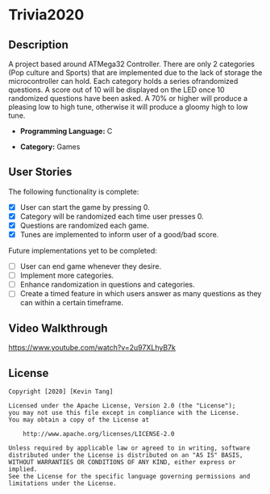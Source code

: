 # Trivia2020


## Description
A project based around ATMega32 Controller. There are only 2 categories (Pop culture and Sports)  that are implemented due to the lack of storage the microcontroller can hold. Each category holds a series ofrandomized questions. A score out of 10 will be displayed on the LED once 10 randomized questions have been asked. A 70% or higher will produce a pleasing low to high tune, otherwise it will produce a gloomy high to low tune. 

- **Programming Language:** C

- **Category:** Games


## User Stories

The following functionality is complete:

* [x] User can start the game by pressing 0.
* [x] Category will be randomized each time user presses 0.
* [x] Questions are randomized each game.
* [x] Tunes are implemented to inform user of a good/bad score.

Future implementations yet to be completed:

* [ ] User can end game whenever they desire.
* [ ] Implement more categories.
* [ ] Enhance randomization in questions and categories.
* [ ] Create a timed feature in which users answer as many questions as they can within a certain timeframe.

## Video Walkthrough
https://www.youtube.com/watch?v=2u97XLhyB7k

## License

    Copyright [2020] [Kevin Tang]

    Licensed under the Apache License, Version 2.0 (the "License");
    you may not use this file except in compliance with the License.
    You may obtain a copy of the License at

        http://www.apache.org/licenses/LICENSE-2.0

    Unless required by applicable law or agreed to in writing, software
    distributed under the License is distributed on an "AS IS" BASIS,
    WITHOUT WARRANTIES OR CONDITIONS OF ANY KIND, either express or implied.
    See the License for the specific language governing permissions and
    limitations under the License.




